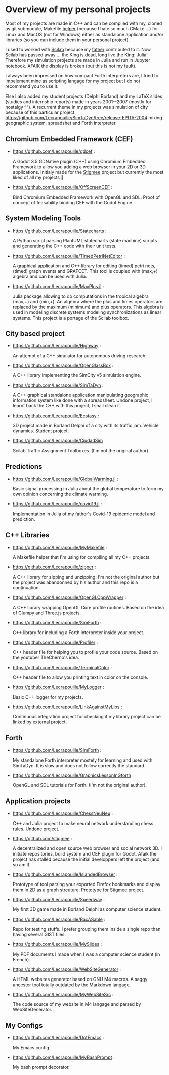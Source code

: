 # Overview of my personal projects

Most of my projects are made in C++ and can be compiled with my, cloned as git submodule, Makefile [helper](https://github.com/Lecrapouille/MyMakefile) (because I hate so much CMake ...)
for Linux and MacOS (not for Windows) either as standalone application and/or libraries (so you can include them in your personal project).

I used to worked with [Scilab](http://www.scicoslab.org/) because my [father](https://github.com/jpquadrat/jpquadrat.github.io)
contributed to it. Now Scilab has passed away ... the King is dead, long live the King: Julia! Therefore my simulation projects are made in Julia and run in Jupyter notebook.
AFAIK the display is broken (but this is not my fault).

I always been impressed on how compact Forth interpreters are, I tried to impelement mine as scripting langage for my project but I do not recommend you to use it.

Else I also added my student projects (Delphi Borland) and my LaTeX slides (studies and internship reports) made in years 2001--2007 (mostly for nostalgy ^^). A recurrent theme in my projects was
simulation of city because of this particular project https://github.com/Lecrapouille/SimTaDyn/tree/release-EPITA-2004 mixing geographic system, spreadshet and Forth interpreter.

## Chromium Embedded Framework (CEF)

- https://github.com/Lecrapouille/gdcef : 

  A Godot 3.5 GDNative plugin (C++) using Chromium Embedded Framework to allow you adding a web browser
  in your 2D or 3D applications. Initialy made for the [Stigmee](https://github.com/stigmee) project but
  currently the most liked of all my projects 👋

- https://github.com/Lecrapouille/OffScreenCEF :

  Bind Chromium Embedded Framework with OpenGL and SDL. Proof of concept of feasability binding CEF with
  the Godot Engine.

## System Modeling Tools

- https://github.com/Lecrapouille/Statecharts :

  A Python script parsing PlantUML statecharts (state machine) scripts and generating the C++ code with
  their unit tests.

- https://github.com/Lecrapouille/TimedPetriNetEditor :

  A graphical application and C++ library for editing (timed) petri nets, (timed) graph events
  and GRAFCET. This tool is coupled with (max,+) algebra and can be used with Julia.

- https://github.com/Lecrapouille/MaxPlus.jl :

  Julia package allowing to do computations in the tropical algebra (max,+) and (min,+). An algebra where
  the plus and times operators are replaced by the maximum (minimum) and plus operators. This algebra is 
  used in modeling discrete systems modeling synchronizations as linear systems. This project is a portage
  of the Scilab toolbox.

## City based project

- https://github.com/Lecrapouille/Highway :

  An attempt of a C++ simulator for autonomous driving research.

- https://github.com/Lecrapouille/OpenGlassBox :

  A C++ library implementing the SimCity v5 simulation engine.

- https://github.com/Lecrapouille/SimTaDyn :

  A C++ graphical standalone application manipulating geographic information system like done with a spreadsheet.
  Undone project, I learnt back the C++ with this project, I shall clean it.

- https://github.com/Lecrapouille/Ecstasy :

  3D project made in Borland Delphi of a city with its traffic jam. Vehicle dynamics. Student project.

- https://github.com/Lecrapouille/CiudadSim

  Scilab Traffic Assignment Toolboxes. (I'm not the original author).

## Predictions

- https://github.com/Lecrapouille/GlobalWarming.jl :

  Basic signal processing in Julia about the global temperature to form my own opinion concerning the climate warming.

- https://github.com/Lecrapouille/covid19.jl :

  Implementation in Julia of my father's Covid-19 epidemic model and prediction.

## C++ Libraries

- https://github.com/Lecrapouille/MyMakefile :

  A Makefile helper that I'm using for compiling all my C++ projects.

- https://github.com/Lecrapouille/zipper :

  A C++ library for zipping and unzipping. I'm not the original author but the project was
  abandonned by his author and this repo is a continuation.

- https://github.com/Lecrapouille/OpenGLCppWrapper :

  A C++ library wrapping OpenGL Core profile routines. Based on the idea of Glumpy and Three.js
  projects.

- https://github.com/Lecrapouille/SimForth :

  C++ library for including a Forth interpreter inside your project.

- https://github.com/Lecrapouille/Profiler :

  C++ header file for helping you to profile your code source. Based on the youtuber TheCherno's idea.

- https://github.com/Lecrapouille/TerminalColor :

  C++ header file to allow you printing text in color on the console.

- https://github.com/Lecrapouille/MyLogger :

  Basic C++ logger for my projects.

- https://github.com/Lecrapouille/LinkAgainstMyLibs :

  Continuous integration project for checking if my library project can
  be linked by external project.

## Forth

- https://github.com/Lecrapouille/SimForth :

  My standalone Forth interpreter mostely for learning and used with SimTaDyn.
  It is slow and does not follow correctly the standard.

- https://github.com/Lecrapouille/GraphicsLessonInGforth :

  OpenGL and SDL tutorials for Forth. (I'm not the original author).

## Application projects

- https://github.com/Lecrapouille/ChessNeuNeu :

  C++ and Julia project to make neural network understanding chess rules.
  Undone project.

- https://github.com/stigmee :

  A decentralized and open source web browser and social network 3D.
  I initiate repositories, build system and CEF plugin for Godot. Afaik
  the project has stalled because the initial developpers left the project
  (and so am I).

- https://github.com/Lecrapouille/IslandedBrowser :

  Prototype of tool parsing your exported Firefox bookmarks and
  display them in 2D as a graph strcuture. Prototype for Stigmee project.

- https://github.com/Lecrapouille/Speedway :

  My first 3D game made in Borland Delphi as computer science student.

- https://github.com/Lecrapouille/BacASable :

  Repo for testing stuffs. I prefer grouping them inside a single repo
  than having several GIST files.

- https://github.com/Lecrapouille/MySlides :

  My PDF documents I made when I was a computer science student (in French).

- https://github.com/Lecrapouille/WebSiteGenerator :

  A HTML websites generator based on GNU M4 macros. A saggy ancestor tool totally outdated by the Markdown langage.

- https://github.com/Lecrapouille/MyWebSiteSrc :

  The code source of my website in M4 langage and parsed by WebSiteGenerator.

## My Configs

- https://github.com/Lecrapouille/DotEmacs :

  My Emacs config.

- https://github.com/Lecrapouille/MyBashPrompt :

  My bash prompt decorator.
